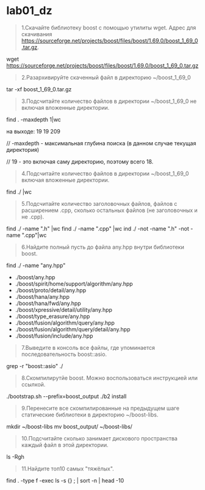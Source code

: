 # lab01_dz

> 1.Скачайте библиотеку boost с помощью утилиты wget. Адрес для скачивания https://sourceforge.net/projects/boost/files/boost/1.69.0/boost_1_69_0.tar.gz.

wget https://sourceforge.net/projects/boost/files/boost/1.69.0/boost_1_69_0.tar.gz

> 2.Разархивируйте скаченный файл в директорию ~/boost_1_69_0

tar -xf boost_1_69_0.tar.gz

> 3.Подсчитайте количество файлов в директории ~/boost_1_69_0 не включая вложенные директории.

find . -maxdepth 1|wc

на выходе: 19 19 209

// -maxdepth - максимальная глубина поиска (в данном случае текущая директория)

// 19 - это включая саму директорию, поэтому всего 18.

> 4.Подсчитайте количество файлов в директории ~/boost_1_69_0 включая вложенные директории.

find ./ |wc

> 5.Подсчитайте количество заголовочных файлов, файлов с расширением .cpp, сколько остальных файлов (не заголовочных и не .cpp).

find ./ -name ".h" |wc
find ./ -name ".cpp" |wc
ind ./ -not -name ".h" -not -name ".cpp"|wc

> 6.Найдите полный пусть до файла any.hpp внутри библиотеки boost.

find ./ -name "any.hpp"

* ./boost/any.hpp
* ./boost/spirit/home/support/algorithm/any.hpp
* ./boost/proto/detail/any.hpp
* ./boost/hana/any.hpp
* ./boost/hana/fwd/any.hpp
* ./boost/xpressive/detail/utility/any.hpp
* ./boost/type_erasure/any.hpp
* ./boost/fusion/algorithm/query/any.hpp
* ./boost/fusion/algorithm/query/detail/any.hpp
* ./boost/fusion/include/any.hpp

> 7.Выведите в консоль все файлы, где упоминается последовательность boost::asio.

grep -r "boost::asio" ./

> 8.Скомпилирутйе boost. Можно воспользоваться инструкцией или ссылкой.

./bootstrap.sh --prefix=boost_output
./b2 install

> 9.Перенесите все скомпилированные на предыдущем шаге статические библиотеки в директорию ~/boost-libs.

mkdir ~/boost-libs
mv boost_output/ ~/boost-libs/

> 10.Подсчитайте сколько занимает дискового пространства каждый файл в этой директории.

ls -Rgh

> 11.Найдите топ10 самых "тяжёлых".

find . -type f -exec ls -s {} ; | sort -n | head -10



